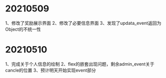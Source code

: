 # 20210509
1、修改了奖励展示界面
2、修改了必要信息界面
3、发现了updata_event返回为Object的不统一性

# 20210510
1、完成关于个人信息的绘制
2、flex的嵌套出现问题，剩余admin_event关于cancle的位置
3、预计明天开始实现event部分
